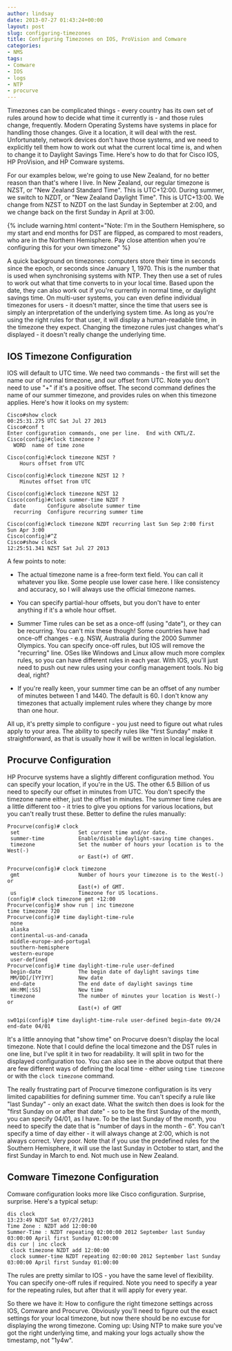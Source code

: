 ```yaml
---
author: lindsay
date: 2013-07-27 01:43:24+00:00
layout: post
slug: configuring-timezones
title: Configuring Timezones on IOS, ProVision and Comware
categories:
- NMS
tags:
- Comware
- IOS
- logs
- NTP
- procurve
---
```


Timezones can be complicated things - every country has its own set of rules around how to decide what time it currently is - and those rules change, frequently. Modern Operating Systems have systems in place for handling those changes. Give it a location, it will deal with the rest. Unfortunately, network devices don't have those systems, and we need to explicitly tell them how to work out what the current local time is, and when to change it to Daylight Savings Time. Here's how to do that for Cisco IOS, HP ProVision, and HP Comware systems.

For our examples below, we're going to use New Zealand, for no better reason than that's where I live. In New Zealand, our regular timezone is NZST, or "New Zealand Standard Time". This is UTC+12:00. During summer, we switch to NZDT, or "New Zealand Daylight Time". This is UTC+13:00. We change from NZST to NZDT on the last Sunday in September at 2:00, and we change back on the first Sunday in April at 3:00.

{% include warning.html content="Note: I'm in the Southern Hemisphere, so my start and end months for DST are flipped, as compared to most readers, who are in the Northern Hemisphere. Pay close attention when you're configuring this for your own timezone" %}


A quick background on timezones: computers store their time in seconds since the epoch, or seconds since January 1, 1970. This is the number that is used when synchronising systems with NTP. They then use a set of rules to work out what that time converts to in your local time. Based upon the date, they can also work out if you're currently in normal time, or daylight savings time. On multi-user systems, you can even define individual timezones for users - it doesn't matter, since the time that users see is simply an interpretation of the underlying system time. As long as you're using the right rules for that user, it will display a human-readable time, in the timezone they expect. Changing the timezone rules just changes what's displayed - it doesn't really change the underlying time.



## IOS Timezone Configuration



IOS will default to UTC time. We need two commands - the first will set the name our of normal timezone, and our offset from UTC. Note you don't need to use "+" if it's a positive offset. The second command defines the name of our summer timezone, and provides rules on when this timezone applies. Here's how it looks on my system:


```text
Cisco#show clock
00:25:31.275 UTC Sat Jul 27 2013
Cisco#conf t
Enter configuration commands, one per line.  End with CNTL/Z.
Cisco(config)#clock timezone ?
  WORD  name of time zone

Cisco(config)#clock timezone NZST ?
    Hours offset from UTC

Cisco(config)#clock timezone NZST 12 ?
    Minutes offset from UTC

Cisco(config)#clock timezone NZST 12 
Cisco(config)#clock summer-time NZDT ?
  date       Configure absolute summer time
  recurring  Configure recurring summer time

Cisco(config)#clock timezone NZDT recurring last Sun Sep 2:00 first Sun Apr 3:00
Cisco(config)#^Z
Cisco#show clock
12:25:51.341 NZST Sat Jul 27 2013
```


A few points to note:



	
  * The actual timezone name is a free-form text field. You can call it whatever you like. Some people use lower case here. I like consistency and accuracy, so I will always use the official timezone names.

	
  * You can specify partial-hour offsets, but you don't have to enter anything if it's a whole hour offset.

	
  * Summer Time rules can be set as a once-off (using "date"), or they can be recurring. You can't mix these though! Some countries have had once-off changes - e.g. NSW, Australia during the 2000 Summer Olympics. You can specify once-off rules, but IOS will remove the "recurring" line. OSes like Windows and Linux allow much more complex rules, so you can have different rules in each year. With IOS, you'll just need to push out new rules using your config management tools. No big deal, right?

	
  * If you're really keen, your summer time can be an offset of any number of minutes between 1 and 1440. The default is 60. I don't know any timezones that actually implement rules where they change by more than one hour.



All up, it's pretty simple to configure - you just need to figure out what rules apply to your area. The ability to specify rules like "first Sunday" make it straightforward, as that is usually how it will be written in local legislation.



## Procurve Configuration



HP Procurve systems have a slightly different configuration method. You can specify your location, if you're in the US. The other 6.5 Billion of us need to specify our offset in minutes from UTC. You don't specify the timezone name either, just the offset in minutes. The summer time rules are a little different too - it tries to give you options for various locations, but you can't really trust these. Better to define the rules manually:


```text
Procurve(config)# clock
 set                   Set current time and/or date.
 summer-time           Enable/disable daylight-saving time changes.
 timezone              Set the number of hours your location is to the West(-)
                       or East(+) of GMT.

Procurve(config)# clock timezone
 gmt                   Number of hours your timezone is to the West(-) or
                       East(+) of GMT.
 us                    Timezone for US locations.
(config)# clock timezone gmt +12:00
Procurve(config)# show run | inc timezone
time timezone 720
Procurve(config)# time daylight-time-rule
 none
 alaska
 continental-us-and-canada
 middle-europe-and-portugal
 southern-hemisphere
 western-europe
 user-defined
Procurve(config)# time daylight-time-rule user-defined
 begin-date            The begin date of daylight savings time
 MM/DD[/[YY]YY]        New date
 end-date              The end date of daylight savings time
 HH:MM[:SS]            New time
 timezone              The number of minutes your location is West(-) or
                       East(+) of GMT

sw01pi(config)# time daylight-time-rule user-defined begin-date 09/24 end-date 04/01
```


It's a little annoying that "show time" on Procurve doesn't display the local timezone. Note that I could define the local timezone and the DST rules in one line, but I've split it in two for readability. It will split in two for the displayed configuration too. You can also see in the above output that there are few different ways of defining the local time - either using `time timezone` or with the `clock timezone` command.

The really frustrating part of Procurve timezone configuration is its very limited capabilities for defining summer time. You can't specify a rule like "last Sunday" - only an exact date. What the switch then does is look for the "first Sunday on or after that date" - so to be the first Sunday of the month, you can specify 04/01, as I have. To be the last Sunday of the month, you need to specify the date that is "number of days in the month - 6". You can't specify a time of day either - it will always change at 2:00, which is not always correct. Very poor. Note that if you use the predefined rules for the Southern Hemisphere, it will use the last Sunday in October to start, and the first Sunday in March to end. Not much use in New Zealand.



## Comware Timezone Configuration



Comware configuration looks more like Cisco configuration. Surprise, surprise. Here's a typical setup:


```text
dis clock
13:23:49 NZDT Sat 07/27/2013
Time Zone : NZDT add 12:00:00
Summer-Time : NZDT repeating 02:00:00 2012 September last Sunday 03:00:00 April first Sunday 01:00:00
dis cur | inc clock
 clock timezone NZDT add 12:00:00
 clock summer-time NZDT repeating 02:00:00 2012 September last Sunday 03:00:00 April first Sunday 01:00:00
```


The rules are pretty similar to IOS - you have the same level of flexibility. You can specify one-off rules if required. Note you need to specify a year for the repeating rules, but after that it will apply for every year.

So there we have it: How to configure the right timezone settings across IOS, Comware and Procurve. Obviously you'll need to figure out the exact settings for your local timezone, but now there should be no excuse for displaying the wrong timezone. Coming up: Using NTP to make sure you've got the right underlying time, and making your logs actually show the timestamp, not "1y4w".
